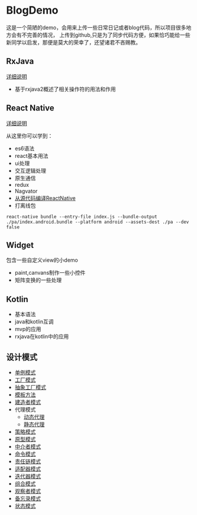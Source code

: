 # BlogDemo
   这是一个简陋的demo，会用来上传一些日常日记或者blog代码，所以项目很多地方会有不完善的情况，
   上传到github,只是为了同步代码方便，如果恰巧能给一些新同学以启发，那便是莫大的荣幸了，还望诸君不吝赐教。


## RxJava
[详细说明](https://github.com/romantiskt/BlogDemo/tree/master/doc/rxjava.md)
 * 基于rxjava2概述了相关操作符的用法和作用



## React Native
[详细说明](https://github.com/romantiskt/BlogDemo/tree/master/doc/ReactNative.md)

   从这里你可以学到：
*  es6语法
*  react基本用法
*  ui处理
*  交互逻辑处理
*  原生通信
*  redux
*  Nagvator
*  [从源代码编译ReactNative](https://github.com/romantiskt/BlogDemo/tree/master/doc/react_build.md)
*  打离线包
```
react-native bundle --entry-file index.js --bundle-output ./pa/index.android.bundle --platform android --assets-dest ./pa --dev false
```
## Widget
  包含一些自定义view的小demo
 *  paint,canvans制作一些小控件
 *  矩阵变换的一些处理
## Kotlin

* 基本语法
* java和kotlin互调
* mvp的应用
* rxjava在kotlin中的应用

## 设计模式

* [单例模式](https://github.com/romantiskt/BlogDemo/blob/master/app/src/main/java/com/wang/advance/tasks/design/singleton/SingletonAdvance.java)
* [工厂模式](https://github.com/romantiskt/BlogDemo/blob/master/app/src/main/java/com/wang/advance/tasks/design/factory/InstanceSimpleFactory.java)
* [抽象工厂模式](https://github.com/romantiskt/BlogDemo/blob/master/app/src/main/java/com/wang/advance/tasks/design/absfactory/InstanceFactory.java)
* [模板方法](https://github.com/romantiskt/BlogDemo/blob/master/app/src/main/java/com/wang/advance/tasks/design/templateMethod/Phone.java)
* [建造者模式](https://github.com/romantiskt/BlogDemo/blob/master/app/src/main/java/com/wang/advance/tasks/design/builder/Builder.java)
* 代理模式
    * [动态代理](https://github.com/romantiskt/BlogDemo/blob/master/app/src/main/java/com/wang/advance/tasks/design/proxy/dynamic/DynamicUtil.java)
    * [静态代理](https://github.com/romantiskt/BlogDemo/blob/master/app/src/main/java/com/wang/advance/tasks/design/proxy/dynamic/Employee.java)
* [策略模式](https://github.com/romantiskt/BlogDemo/blob/master/app/src/main/java/com/wang/advance/tasks/design/strategy/MathUtil.java)
* [原型模式](https://github.com/romantiskt/BlogDemo/blob/master/app/src/main/java/com/wang/advance/tasks/design/prototype/Phone.java)
* [中介者模式](https://github.com/romantiskt/BlogDemo/blob/master/app/src/main/java/com/wang/advance/tasks/design/agency/Agencyer.java)
* [命令模式](https://github.com/romantiskt/BlogDemo/blob/master/app/src/main/java/com/wang/advance/tasks/design/command/CommandUtil.java)
* [责任链模式](https://github.com/romantiskt/BlogDemo/blob/master/app/src/main/java/com/wang/advance/tasks/design/responsibility/ResponsibilityTest.java)
* [适配器模式](https://github.com/romantiskt/BlogDemo/blob/master/app/src/main/java/com/wang/advance/tasks/design/adapter/OutUserInfo.java)
* [迭代器模式](https://github.com/romantiskt/BlogDemo/blob/master/app/src/main/java/com/wang/advance/tasks/design/iterator/IteratorUtil.java)
* [组合模式](https://github.com/romantiskt/BlogDemo/blob/master/app/src/main/java/com/wang/advance/tasks/design/composite/Component.java)
* [观察者模式](https://github.com/romantiskt/BlogDemo/blob/master/app/src/main/java/com/wang/advance/tasks/design/observer/ObserverTest.java)
* [备忘录模式](https://github.com/romantiskt/BlogDemo/blob/master/app/src/main/java/com/wang/advance/tasks/design/memo/CommonView.java)
* [状态模式](https://github.com/romantiskt/BlogDemo/blob/master/app/src/main/java/com/wang/advance/tasks/design/state/StateTest.java)